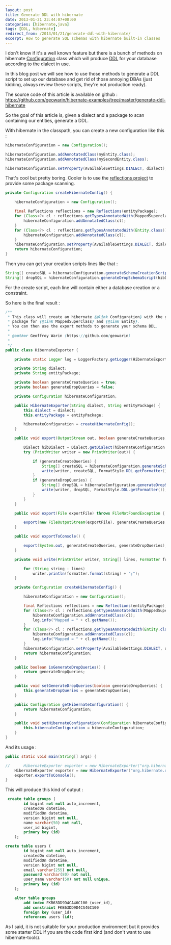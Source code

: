 ```yaml
---
layout: post
title: Generate DDL with hibernate
date: 2013-01-21 23:44:07+00:00
categories: [hibernate,java]
tags: [DDL, hibernate]
redirect_from: /2013/01/21/generate-ddl-with-hibernate/
excerpt: How to generate SQL schemas with hibernate built-in classes
---
```


I don't know if it's a well known feature but there is a bunch of methods on hibernate [Configuration](http://docs.jboss.org/hibernate/orm/3.5/api/org/hibernate/cfg/Configuration.html) class which will produce [DDL](http://en.wikipedia.org/wiki/Data_definition_language) for your database according to the dialect in use.

In this blog post we will see how to use those methods to generate a DDL script to set up our database and get rid of those annoying DBAs (just kidding, always review these scripts, they're not production ready).

The source code of this article is available on github : https://github.com/geowarin/hibernate-examples/tree/master/generate-ddl-hibernate

So the goal of this article is, given a dialect and a package to scan containing our entities, generate a DDL.

With hibernate in the classpath, you can create a new configuration like this :

```java
hibernateConfiguration = new Configuration();

hibernateConfiguration.addAnnotatedClass(myEntity.class);
hibernateConfiguration.addAnnotatedClass(mySecondEntity.class);

hibernateConfiguration.setProperty(AvailableSettings.DIALECT, dialect);
```

That's cool but pretty boring.
Cooler is to use the [reflections project](http://code.google.com/p/reflections/) to provide some package scanning.


```java
private Configuration createHibernateConfig() {

	hibernateConfiguration = new Configuration();

	final Reflections reflections = new Reflections(entityPackage);
	for (Class<?> cl : reflections.getTypesAnnotatedWith(MappedSuperclass.class)) {
		hibernateConfiguration.addAnnotatedClass(cl);
	}
	for (Class<?> cl : reflections.getTypesAnnotatedWith(Entity.class)) {
		hibernateConfiguration.addAnnotatedClass(cl);
	}
	hibernateConfiguration.setProperty(AvailableSettings.DIALECT, dialect);
	return hibernateConfiguration;
}
```

Then you can get your creation scripts lines like that :

```java
String[] createSQL = hibernateConfiguration.generateSchemaCreationScript(hibDialect);
String[] dropSQL = hibernateConfiguration.generateDropSchemaScript(hibDialect);
```

For the create script, each line will contain either a database creation or a constraint.

So here is the final result :

```java
/**
 * This class will create an hibernate {@link Configuration} with the given dialect and will scan provided
 * package for {@link MappedSuperclass} and {@link Entity}.
 * You can then use the export methods to generate your schema DDL.
 *
 * @author Geoffroy Warin (https://github.com/geowarin)
 *
 */
public class HibernateExporter {

	private static Logger log = LoggerFactory.getLogger(HibernateExporter.class);

	private String dialect;
	private String entityPackage;

	private boolean generateCreateQueries = true;
	private boolean generateDropQueries = false;

	private Configuration hibernateConfiguration;

	public HibernateExporter(String dialect, String entityPackage) {
		this.dialect = dialect;
		this.entityPackage = entityPackage;

		hibernateConfiguration = createHibernateConfig();
	}

	public void export(OutputStream out, boolean generateCreateQueries, boolean generateDropQueries) {

		Dialect hibDialect = Dialect.getDialect(hibernateConfiguration.getProperties());
		try (PrintWriter writer = new PrintWriter(out)) {

			if (generateCreateQueries) {
				String[] createSQL = hibernateConfiguration.generateSchemaCreationScript(hibDialect);
				write(writer, createSQL, FormatStyle.DDL.getFormatter());
			}
			if (generateDropQueries) {
				String[] dropSQL = hibernateConfiguration.generateDropSchemaScript(hibDialect);
				write(writer, dropSQL, FormatStyle.DDL.getFormatter());
			}
		}
	}

	public void export(File exportFile) throws FileNotFoundException {

		export(new FileOutputStream(exportFile), generateCreateQueries, generateDropQueries);
	}

	public void exportToConsole() {

		export(System.out, generateCreateQueries, generateDropQueries);
	}

	private void write(PrintWriter writer, String[] lines, Formatter formatter) {

		for (String string : lines)
			writer.println(formatter.format(string) + ";");
	}

	private Configuration createHibernateConfig() {

		hibernateConfiguration = new Configuration();

		final Reflections reflections = new Reflections(entityPackage);
		for (Class<?> cl : reflections.getTypesAnnotatedWith(MappedSuperclass.class)) {
			hibernateConfiguration.addAnnotatedClass(cl);
			log.info("Mapped = " + cl.getName());
		}
		for (Class<?> cl : reflections.getTypesAnnotatedWith(Entity.class)) {
			hibernateConfiguration.addAnnotatedClass(cl);
			log.info("Mapped = " + cl.getName());
		}
		hibernateConfiguration.setProperty(AvailableSettings.DIALECT, dialect);
		return hibernateConfiguration;
	}

	public boolean isGenerateDropQueries() {
		return generateDropQueries;
	}

	public void setGenerateDropQueries(boolean generateDropQueries) {
		this.generateDropQueries = generateDropQueries;
	}

	public Configuration getHibernateConfiguration() {
		return hibernateConfiguration;
	}

	public void setHibernateConfiguration(Configuration hibernateConfiguration) {
		this.hibernateConfiguration = hibernateConfiguration;
	}
}
```

And its usage :

```java
public static void main(String[] args) {

//		HibernateExporter exporter = new HibernateExporter("org.hibernate.dialect.HSQLDialect", "com.geowarin.model");
	HibernateExporter exporter = new HibernateExporter("org.hibernate.dialect.MySQL5Dialect", "com.geowarin.model");
	exporter.exportToConsole();
}
```

This will produce this kind of output :

```sql
 create table groups (
        id bigint not null auto_increment,
        createdOn datetime,
        modifiedOn datetime,
        version bigint not null,
        name varchar(50) not null,
        user_id bigint,
        primary key (id)
    );

create table users (
        id bigint not null auto_increment,
        createdOn datetime,
        modifiedOn datetime,
        version bigint not null,
        email varchar(255) not null,
        password varchar(80) not null,
        user_name varchar(50) not null unique,
        primary key (id)
    );

    alter table groups
        add index FKB63DD9D4CA46C100 (user_id),
        add constraint FKB63DD9D4CA46C100
        foreign key (user_id)
        references users (id);
```

As I said, it is not suitable for your production environment but it provides some starter DDL if you are the code first kind (and don't want to use hibernate-tools).
